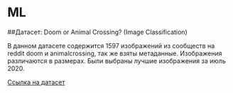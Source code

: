 # ML

##Датасет: Doom or Animal Crossing? (Image Classification)

В данном датасете содержится 1597 изображений из сообществ на reddit doom и animalcrossing, так же взяты метаданные.
Изображения различаются в размерах. Были выбраны лучшие изображения за июль 2020.

[Ссылка на датасет](https://www.kaggle.com/andrewmvd/doom-crossing)
